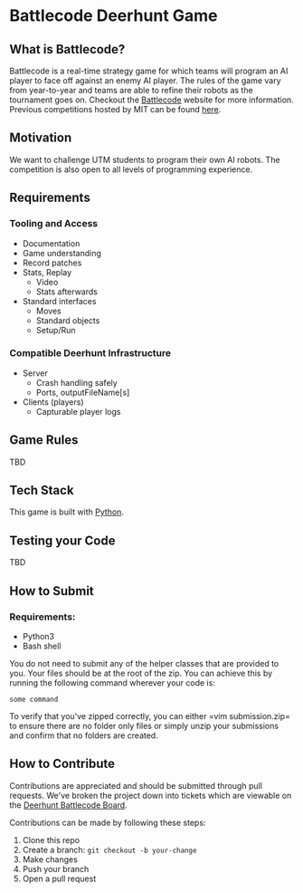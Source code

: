 # Battlecode Deerhunt Game

## What is Battlecode?

Battlecode is a real-time strategy game for which teams will program an AI player to face off against an enemy AI player. The rules of the game vary from year-to-year and teams are able to refine their robots as the tournament goes on. Checkout the [Battlecode](https://battlecode.org/) website for more information. Previous competitions hosted by MIT can be found [here](https://www.youtube.com/channel/UCOrfTSnyimIXfYzI8j_-CTQ).

## Motivation

We want to challenge UTM students to program their own AI robots. The competition is also open to all levels of programming experience.

## Requirements

### Tooling and Access
- Documentation
- Game understanding
- Record patches
- Stats, Replay
    - Video
    - Stats afterwards
- Standard interfaces
    - Moves
    - Standard objects
    - Setup/Run

### Compatible Deerhunt Infrastructure
- Server
    - Crash handling safely
    - Ports, outputFileName[s]
- Clients (players)
    - Capturable player logs

## Game Rules

TBD

## Tech Stack

This game is built with [Python](https://www.python.org/).

## Testing your Code

TBD

## How to Submit

### Requirements:
- Python3
- Bash shell

You do not need to submit any of the helper classes that are provided to you. Your files should be at the root of the zip. You can achieve this by running the following command wherever your code is:

`some command`

To verify that you've zipped correctly, you can either =vim submission.zip= to ensure there are no folder only files or simply unzip your submissions and confirm that no folders are created.

## How to Contribute

Contributions are appreciated and should be submitted through pull requests. We've broken the project down into tickets which are viewable on the [Deerhunt Battlecode Board](https://github.com/UTM-Robotics/Deerhunt-Battlecode2021/projects/1).

Contributions can be made by following these steps:

1. Clone this repo
2. Create a branch: `git checkout -b your-change`
3. Make changes
4. Push your branch
5. Open a pull request